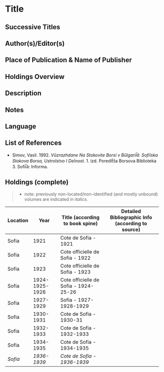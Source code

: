 # Title

## Successive Titles

## Author(s)/Editor(s)

## Place of Publication & Name of Publisher

## Holdings Overview

## Description

## Notes

## Language

## List of References
* Simov, Vasil. 1992. *Vŭzrazhdane Na Stokovite Borsi v Bŭlgarii︠a︡: Sofiĭska Stokova Borsa, Ustroĭstvo I Deĭnost*. 1. izd. Poredit︠s︡a Borsova Biblioteka 3. Sofii︠a︡: Informa.

## Holdings (complete)

> * note: previously non-located/non-identified (and mostly unbound) volumes are indicated *in italics*.

| Location | Year           | Title (according to book spine)       | Detailed Bibliographic Info (according to source) |
|----------|----------------|---------------------------------------|---------------------------------------------------|
| Sofia    | 1921           | Cote de Sofia - 1921                  |                                                   |
| Sofia    | 1922           | Cote officielle de Sofia - 1922       |                                                   |
| Sofia    | 1923           | Cote officielle de Sofia - 1923       |                                                   |
| Sofia    | 1924-1925-1926 | Cote officielle de Sofia - 1924-25-26 |                                                   |
| Sofia    | 1927-1929      | Sofia - 1927-1928-1929                |                                                   |
| Sofia    | 1930-1931      | Cote de Sofia - 1930-31               |                                                   |
| Sofia    | 1932-1933      | Cote de Sofia - 1932-1933             |                                                   |
| Sofia    | 1934-1935      | Cote de Sofia - 1934-1935             |                                                   |
| *Sofia*    | *1936-1939*      | *Cote de Sofia - 1936-1939*             |                                                   |
